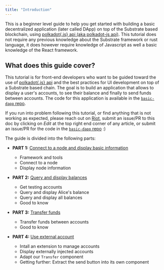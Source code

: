 ```yaml
---
title: "Introduction"
---
```


This is a beginner level guide to help you get started with building a basic decentralized application (later called DApp) on top of the Substrate based blockchain, using [polkadot{.js} api (aka polkadot-js api)](https://github.com/polkadot-js). This tutorial does not require any previous knowledge about the Substrate framework or rust language, it does however require knowledge of Javascript as well a basic knowledge of the React framework.

## What does this guide cover?

This tutorial is for front-end developers who want to be guided toward the use of [polkadot{.js} api](https://github.com/polkadot-js) and the best practices for UI development on top of a Substrate based chain. The goal is to build an application that allows to display a user's accounts, to see their balance and finally to send funds between accounts. The code for this application is available in the [`basic-dapp` repo](https://github.com/substrate-developer-hub/basic-dapp).

If you run into problem following this tutorial, or find anything that is not working as expected, please reach out on [Riot](https://riot.im/app/#/room/!HzySYSaIhtyWrwiwEV:matrix.org), submit an issue/PR to this doc by clicking on *Edit* at the top right end corner of any article, or submit an issue/PR for the code in the [`basic-dapp` repo](https://github.com/substrate-developer-hub/basic-dapp/issues/new) :)

The guide is divided into the following parts:

* **PART 1:** [Connect to a node and display basic information](part-1-connect-to-a-node.md)
    * Framework and tools
    * Connect to a node
    * Display node information

* **PART 2:** [Query and display balances](part-2-query-balances.md)
    * Get testing accounts
    * Query and display Alice's balance
    * Query and display all balances
    * Good to know

* **PART 3:** [Transfer funds](part-3-transfer-funds.md)
    * Transfer funds between accounts
    * Good to know
    
* **PART 4:** [Use external account](part-4-use-external-accounts.md)
    * Intall an extension to manage accounts
    * Display externally injected accounts
    * Adapt our `Transfer` component
    * Getting further: Extract the send button into its own component

